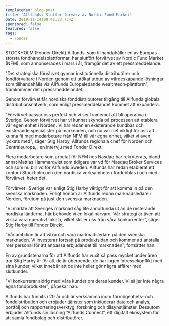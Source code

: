 ```yaml
---
templateKey: blog-post
title: 'Allfunds: Slutför förvärv av Nordic Fund Market'
date: 2019-11-14T09:42:23.734Z
sponsored: false
featured: false
tags:
  - Fonder
---
```

STOCKHOLM (Fonder Direkt) Allfunds, som tillhandahåller en av Europas största fondhandelsplattformar, har slutfört förvärvet av Nordic Fund Market (NFM), som annonserades i mars i år, framgår det av ett pressmeddelande. 

"Det strategiska förvärvet gynnar institutionella distributörer och fondförvaltare i Norden genom ett utökat utbud av värdeskapande lösningar som tillhandahålls via Allfunds Europaledande wealthtech-plattform", framkommer det i pressmeddelandet. 

Genom förvärvet får nordiska fonddistributörer tillgång till Allfunds globala distributionsnätverk, som enligt pressmeddelandet kommet att expandera. 

"Förvärvet passar oss perfekt och vi ser framemot att bli operativa i Sverige. Genom förvärvet har vi kunnat skynda på processen att etablera vår egen enhet i Norden. Vi har redan en existerande kundbas och existerande specialister på marknaden, och nu var det viktigt för oss att kunna få med medarbetare från NFM till vår egna enhet, vilket vi även lyckats med", säger Stig Harby, Allfunds regionala chef för Norden och Centraleuropa, i en intervju med Fonder Direkt. 

Flera medarbetare som arbetat för NFM hos Nasdaq har rekryterats, bland annat Mattias Hammarqvist som tidigare var vd för Nasdaq Broker Services och som nu blir vd för Allfunds Sweden. Allfunds har redan etablerat ett kontor i Stockholm och den nordiska verksamheten fördubblas i och med förvärvet, heter det. 

Förvärvet i Sverige var enligt Stig Harby viktigt för att komma in på den svenska marknaden. Enligt honom är Allfunds redan marknadsledare i Norden, förutom på just den svenska marknaden. 

"Vi märkte att Sveriges marknad såg lite annorlunda ut än de resterande nordiska länderna, här behövde vi en lokal närvaro. Vår strategi är även att vi ska vara operativt lokala, vilket skiljer oss från våra konkurrenter", säger Stig Harby till Fonder Direkt. 

"Vår ambition är att växa och vara marknadsledare på den svenska marknaden. Vi investerar fortsatt på produktsidan och kommer att anställa mer personal för att anpassa erbjudandet till marknaden", fortsätter han.   

En av grundstenarna för att Allfunds har vuxit så pass mycket under åren tror Stig Harby är för att de är oberoende, de har ingen intressekonflikt med sina kunder, vilket innebär att de inte heller gör några affärer med slutkunder. 

"Vi konkurrerar aldrig med våra kunder om deras kunder. Vi säljer inte några egna fondprodukter", påpekar han.  

Allfunds har funnits i 20 år och är verksamma inom förmögenhets- och fonddistribution och erbjuder tjänster som inkluderar data och analys, portfölj och rapporteringsverktyg, forskning och tillsynstjänster. Dessutom erbjuder Allfunds sin lösning ”Allfunds Connect”, ett digitalt ekosystem för att samla fondbolag och distributörer.
